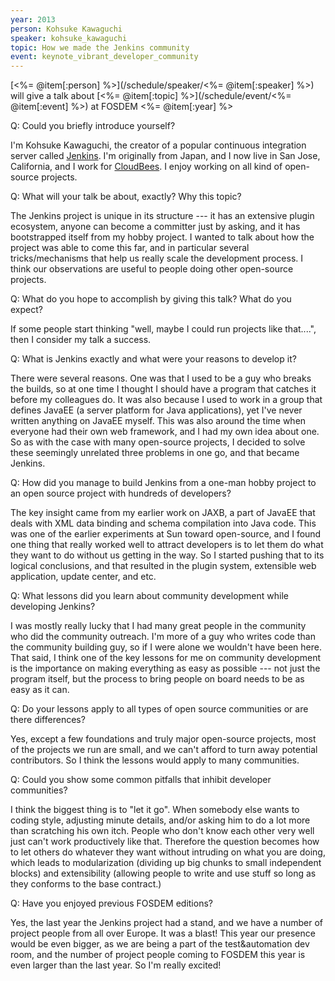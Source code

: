 ```yaml
---
year: 2013
person: Kohsuke Kawaguchi 
speaker: kohsuke_kawaguchi
topic: How we made the Jenkins community 
event: keynote_vibrant_developer_community
---
```


[<%= @item[:person] %>](/schedule/speaker/<%= @item[:speaker] %>) will give a talk about [<%= @item[:topic] %>](/schedule/event/<%= @item[:event] %>) at FOSDEM <%= @item[:year] %>

Q: Could you briefly introduce yourself?

I'm Kohsuke Kawaguchi, the creator of a popular continuous integration server called [Jenkins](http://jenkins-ci.org/). I'm originally from Japan, and I now live in San Jose, California, and I work for [CloudBees](http://www.cloudbees.com/). I enjoy working on all kind of open-source projects.

Q: What will your talk be about, exactly? Why this topic?

The Jenkins project is unique in its structure --- it has an extensive plugin ecosystem, anyone can become a committer just by asking, and it has bootstrapped itself from my hobby project. I wanted to talk about how the project was able to come this far, and in particular several tricks/mechanisms that help us really scale the development process. I think our observations are useful to people doing other open-source projects.

Q: What do you hope to accomplish by giving this talk? What do you expect?

If some people start thinking "well, maybe I could run projects like that....", then I consider my talk a success.

Q: What is Jenkins exactly and what were your reasons to develop it?

There were several reasons. One was that I used to be a guy who breaks the builds, so at one time I thought I should have a program that catches it before my colleagues do. It was also because I used to work in a group that defines JavaEE (a server platform for Java applications), yet I've never written anything on JavaEE myself. This was also around the time when everyone had their own web framework, and I had my own idea about one. So as with the case with many open-source projects, I decided to solve these seemingly unrelated three problems in one go, and that became Jenkins.

Q: How did you manage to build Jenkins from a one-man hobby project to an open source project with hundreds of developers?

The key insight came from my earlier work on JAXB, a part of JavaEE that deals with XML data binding and schema compilation into Java code. This was one of the earlier experiments at Sun toward open-source, and I found one thing that really worked well to attract developers is to let them do what they want to do without us getting in the way. So I started pushing that to its logical conclusions, and that resulted in the plugin system, extensible web application, update center, and etc.

Q: What lessons did you learn about community development while developing Jenkins?

I was mostly really lucky that I had many great people in the community who did the community outreach. I'm more of a guy who writes code than the community building guy, so if I were alone we wouldn't have been here. That said, I think one of the key lessons for me on community development is the importance on making everything as easy as possible --- not just the program itself, but the process to bring people on board needs to be as easy as it can.

Q: Do your lessons apply to all types of open source communities or are there differences?

Yes, except a few foundations and truly major open-source projects, most of the projects we run are small, and we can't afford to turn away potential contributors. So I think the lessons would apply to many communities.

Q: Could you show some common pitfalls that inhibit developer communities?

I think the biggest thing is to "let it go". When somebody else wants to coding style, adjusting minute details, and/or asking him to do a lot more than scratching his own itch. People who don't know each other very well just can't work productively like that. Therefore the question becomes how to let others do whatever they want without intruding on what you are doing, which leads to modularization (dividing up big chunks to small independent blocks) and extensibility (allowing people to write and use stuff so long as they conforms to the base contract.)

Q: Have you enjoyed previous FOSDEM editions?

Yes, the last year the Jenkins project had a stand, and we have a number of project people from all over Europe. It was a blast! This year our presence would be even bigger, as we are being a part of the test&automation dev room, and the number of project people coming to FOSDEM this year is even larger than the last year. So I'm really excited!
